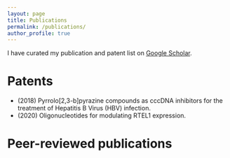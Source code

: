 ```yaml
---
layout: page
title: Publications
permalink: /publications/
author_profile: true
---
```


I have curated my publication and patent list on [Google
Scholar](https://scholar.google.com/citations?user=ths6zX0AAAAJ&hl=en). 

# Patents

* (2018) Pyrrolo[2,3-b]pyrazine compounds as cccDNA inhibitors for the treatment of Hepatitis B Virus (HBV) infection.
* (2020) Oligonucleotides for modulating RTEL1 expression.

# Peer-reviewed publications

